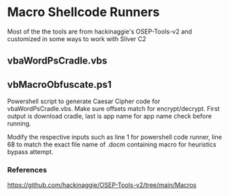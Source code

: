 # Macro Shellcode Runners
Most of the the tools are from hackinaggie's OSEP-Tools-v2 and customized in some ways to work with Sliver C2

## vbaWordPsCradle.vbs


## vbMacroObfuscate.ps1
Powershell script to generate Caesar Cipher code for vbaWordPsCradle.vbs. Make sure offsets match for encrypt/decrypt. First output is download cradle, last is app name for app name check before running.

Modify the respective inputs such as line 1 for powershell code runner, line 68 to match the exact file name of .docm containing macro for heuristics bypass attempt. 


### References
https://github.com/hackinaggie/OSEP-Tools-v2/tree/main/Macros
